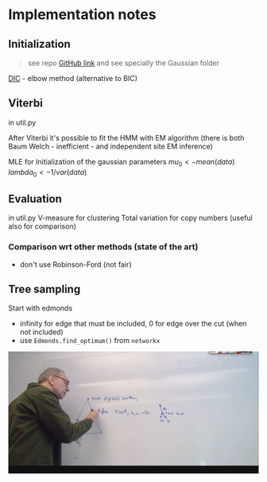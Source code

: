 # Implementation notes

## Initialization
> see repo [GitHub link](https://github.com/negar7918/CopyMix/tree/master) and see specially the Gaussian folder

[DIC](https://en.wikipedia.org/wiki/Deviance_information_criterion) - elbow method (alternative to BIC)
## Viterbi
in util.py

After Viterbi it's possible to fit the HMM with EM algorithm (there is both Baum Welch - inefficient - and independent site EM inference)

MLE for Initialization of the gaussian parameters
$mu_0 <- mean(data)$
$lambda_0 <- 1 / var(data)$ 


## Evaluation
in util.py
V-measure for clustering
Total variation for copy numbers (useful also for comparison)

### Comparison wrt other methods (state of the art)
- don't use Robinson-Ford (not fair)

## Tree sampling

Start with edmonds
- infinity for edge that must be included, 0 for edge over the cut (when not included)
- use `Edmonds.find_optimum()` from `networkx`

![lca](img/least_common_ancestors.png)


